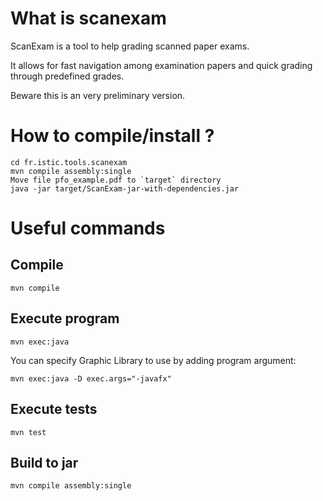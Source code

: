# What is scanexam

ScanExam is a tool to help grading scanned paper exams. 

It allows for fast navigation among examination papers and quick grading through predefined grades.


Beware this is an very preliminary version.  

# How to compile/install ?

```
cd fr.istic.tools.scanexam
mvn compile assembly:single
Move file pfo_example.pdf to `target` directory
java -jar target/ScanExam-jar-with-dependencies.jar
```

# Useful commands

## Compile

```maven
mvn compile
```

## Execute program

```maven
mvn exec:java
```

You can specify Graphic Library to use by adding program argument:
```maven
mvn exec:java -D exec.args="-javafx"
```

## Execute tests

```maven
mvn test
```

## Build to jar
```maven
mvn compile assembly:single
```
